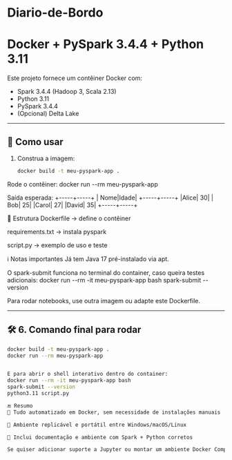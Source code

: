 # Diario-de-Bordo

# Docker + PySpark 3.4.4 + Python 3.11

Este projeto fornece um contêiner Docker com:

- Spark 3.4.4 (Hadoop 3, Scala 2.13)
- Python 3.11
- PySpark 3.4.4
- (Opcional) Delta Lake

---

## 🔧 Como usar

1. Construa a imagem:
   ```bash
   docker build -t meu-pyspark-app .

Rode o contêiner:
docker run --rm meu-pyspark-app

Saída esperada:
+-----+-----+
| Nome|Idade|
+-----+-----+
|Alice|   30|
|  Bob|   25|
|Carol|   27|
|David|   35|
+-----+-----+

📁 Estrutura
Dockerfile → define o contêiner

requirements.txt → instala pyspark

script.py → exemplo de uso e teste

ℹ️ Notas importantes
Já tem Java 17 pré-instalado via apt.

O spark-submit funciona no terminal do container, caso queira testes adicionais:
docker run --rm -it meu-pyspark-app bash
spark-submit --version


Para rodar notebooks, use outra imagem ou adapte este Dockerfile.

---

## 🛠 6. **Comando final para rodar**

```bash
docker build -t meu-pyspark-app .
docker run --rm meu-pyspark-app


E para abrir o shell interativo dentro do container:
docker run --rm -it meu-pyspark-app bash
spark-submit --version
python3.11 script.py

🔚 Resumo
🤖 Tudo automatizado em Docker, sem necessidade de instalações manuais

🔄 Ambiente replicável e portátil entre Windows/macOS/Linux

📝 Inclui documentação e ambiente com Spark + Python corretos

Se quiser adicionar suporte a Jupyter ou montar um ambiente Docker Compose com master/worker, posso te ajudar também